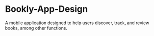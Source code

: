 # Bookly-App-Design
A mobile application designed to help users discover, track, and review books, among other functions.
